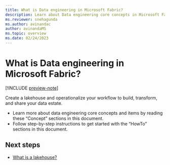 ```yaml
---
title: What is Data engineering in Microsoft Fabric?
description: Learn about Data engineering core concepts in Microsoft Fabric and the analytics functionality it offers. 
ms.reviewer: snehagunda
ms.author: avinandac
author: avinandaMS
ms.topic: overview
ms.date: 02/24/2023
---
```


# What is Data engineering in Microsoft Fabric?

[!INCLUDE [preview-note](../includes/preview-note.md)]

Create a lakehouse and operationalize your workflow to build, transform, and share your data estate.

- Learn more about data engineering core concepts and items by reading these “Concept” sections in this document.
- Follow step-by-step instructions to get started with the “HowTo” sections in this document.

## Next steps

- [What is a lakehouse?](lakehouse-overview.md)
